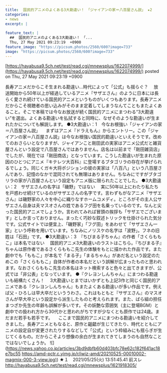 ```yaml
---
title:  国民的アニメのよくある3大勘違い！　「ジャイアンの家＝八百屋さん説」 ★2  
categories:
- news
excerpt: |
  
feature_text: |
  ##  国民的アニメのよくある3大勘違い！　「...
  Thu, 27 May 2021 09:23:19  +0900
feature_image: "https://picsum.photos/2560/600?image=733"
image: "https://picsum.photos/2560/600?image=733"
---
```


[https://hayabusa9.5ch.net/test/read.cgi/mnewsplus/1622074999/](https://hayabusa9.5ch.net/test/read.cgi/mnewsplus/1622074999/)
posted on Thu, 27 May 2021 09:23:19  +0900

<!--more-->

長寿アニメだからこそ生まれる勘違い…時代によって「公式」も揺らぐ？ 　放送開始から50年以上が経過しているアニメ『サザエさん』のように日本には長らく愛され続けている国民的アニメというものがいくつもあります。長寿アニメだからこそ視聴者の思い込みがそのまま定着してしまうなんてこともまたよくあること。そこで本稿では今なお放送が続く国民的アニメにまつわる“3大勘違い”を選出。よくある勘違いを払拭すると同時に、なぜそのような勘違いが生まれたかについても解説します。 ●3大勘違い：1　今なお根強い「ジャイアンの家＝八百屋さん説」 　まずはアニメ『ドラえもん』からエントリー。この「ジャイアンの家＝八百屋さん説」は今なお根強い国民的勘違いといえそうです。改めてのおさらいとなりますが、ジャイアンこと剛田武の実家はアニメ公式だと雑貨屋さんという設定で八百屋さんではありません。店名は以前まで「剛田雑貨店」でしたが、現在では「剛田商店」となっています。こうした勘違いが生まれた原因のひとつにアニメ『キテレツ大百科』に登場するブタゴリラの存在が挙げられるでしょう。同じくガキ大将ポジションの彼の実家は「八百八」という八百屋さんであり、記憶のなかで混同されても無理はありません。ちなみにですがブタゴリラの家が八百屋さんという設定もアニメ版に限られたことでした。 ●3大勘違い：2　サザエさんの名字は「磯野」ではない 　実に50年以上にわたり私たちを戸惑わせ続けているのがサザエさんの名字です。言わずもがなアニメ『サザエさん』は磯野家の人々を中心に織りなすホームコメディ。ところがその主人公サザエさん自身は夫マスオさんの姓であるフグ田を名乗っているのです。なんと尖った国民的アニメでしょうか。言われてみれば冒頭の挨拶も「サザエでございます」としか言っておりません。まったく巧妙な叙述トリックを仕掛けられた気分です。公式サイトでは便宜上、「磯野家」「フグ田」をあわせて「サザエさん一家」という呼称を用いています。ちなみにノリスケの名字は「波野」。フネの旧姓は「石田」です。 ●3大勘違い：3　『ちびまる子ちゃん』の作者「さくらももこ」は本名ではない 　国民的アニメ3大勘違いのラストはこちら。『ちびまる子』ちゃんは原作者であるさくらももこ先生の体験をもとに描かれた作品です。また劇中でも「ももこ」が本名で「まる子」「まるちゃん」があだ名という設定のためこの「さくらももこ」自体が作者の本名だという誤解が広まったものと思われます。なおさくらももこ先生の本名はネット検索すると色々と出てきますが、公式では「非公表」となっています。 ●『クレヨンしんちゃん』にまつわる勘違いも結構たくさん！ 　3大勘違いとまではいかずとも上記3作と同じく国民的アニメである『クレヨンしんちゃん』もまたよくある勘違いが多い作品です。例えば父・ひろしは早大卒だといううわさ。これはもともと『サザエさん』のマスオさんが早大卒という設定から派生したものと考えられます。また、ばら組の担任まつざか先生の年齢も誤解が多いです。その妖艶な雰囲気（主に登場BGM）と劇中での扱われ方から30代かと思われがちですが少なくとも原作では24歳。まだまだ若手も若手です。 　ここまで国民的アニメにまつわる勘違いを紹介してきました。長寿アニメともなると、原作と齟齬が生じてきたり、時代とともにアニメの設定自が変更されたりするなどして「公式」という枠組みにも揺らぎが生じてくるもの。だからこそより想像の余白が生まれてきてしまうのも自然なことではないでしょうか。 ![](https://news.yahoo.co.jp/articles/3bd9dbfb60d403bfc78e62c182f641ac18e7bc55 [https://amd-pctr.c.yimg.jp/r/iwiz-amd/20210525-00010002-magmix-000-3-view.jpg)](https://amd-pctr.c.yimg.jp/r/iwiz-amd/20210525-00010002-magmix-000-3-view.jpg)) ★１　2021/05/25(火) 13:51:45.41 前スレ http://hayabusa9.5ch.net/test/read.cgi/mnewsplus/1621918305/

